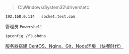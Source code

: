 > C:\Windows\System32\drivers\etc
```
192.168.0.114   socket.test.com
```

管理员 `Powershell`
```
ipconfig /flushdns
```

[服务器搭建 CentOS、Nginx、Git、Node环境 （快餐时代）](https://www.jianshu.com/p/16e39c01c94d)
